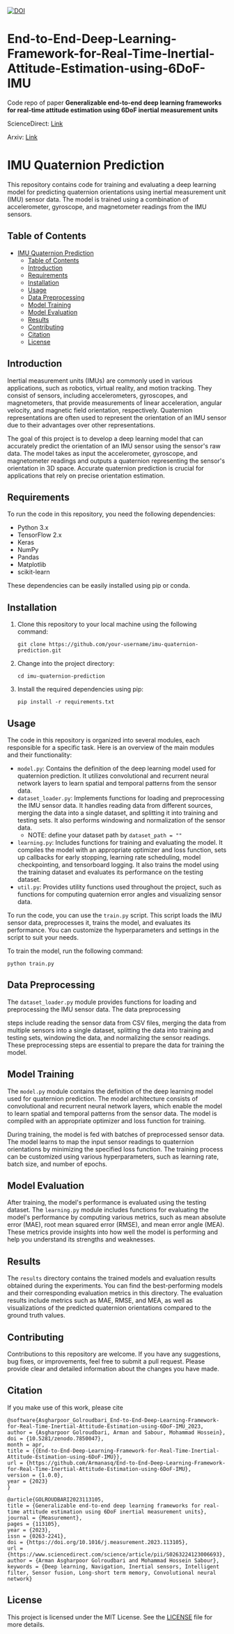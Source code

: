 <a href="https://zenodo.org/badge/latestdoi/603502780"><img src="https://zenodo.org/badge/603502780.svg" alt="DOI"></a>

# End-to-End-Deep-Learning-Framework-for-Real-Time-Inertial-Attitude-Estimation-using-6DoF-IMU
Code repo of paper **Generalizable end-to-end deep learning frameworks for real-time attitude estimation using 6DoF inertial measurement units**


ScienceDirect: [Link](https://doi.org/10.1016/j.measurement.2023.113105)

Arxiv: [Link](https://arxiv.org/abs/2302.06037)

# IMU Quaternion Prediction

This repository contains code for training and evaluating a deep learning model for predicting quaternion orientations using inertial measurement unit (IMU) sensor data. The model is trained using a combination of accelerometer, gyroscope, and magnetometer readings from the IMU sensors.

## Table of Contents
- [IMU Quaternion Prediction](#imu-quaternion-prediction)
  - [Table of Contents](#table-of-contents)
  - [Introduction](#introduction)
  - [Requirements](#requirements)
  - [Installation](#installation)
  - [Usage](#usage)
  - [Data Preprocessing](#data-preprocessing)
  - [Model Training](#model-training)
  - [Model Evaluation](#model-evaluation)
  - [Results](#results)
  - [Contributing](#contributing)
  - [Citation](#citation)
  - [License](#license)

## Introduction
Inertial measurement units (IMUs) are commonly used in various applications, such as robotics, virtual reality, and motion tracking. They consist of sensors, including accelerometers, gyroscopes, and magnetometers, that provide measurements of linear acceleration, angular velocity, and magnetic field orientation, respectively. Quaternion representations are often used to represent the orientation of an IMU sensor due to their advantages over other representations.

The goal of this project is to develop a deep learning model that can accurately predict the orientation of an IMU sensor using the sensor's raw data. The model takes as input the accelerometer, gyroscope, and magnetometer readings and outputs a quaternion representing the sensor's orientation in 3D space. Accurate quaternion prediction is crucial for applications that rely on precise orientation estimation.

## Requirements
To run the code in this repository, you need the following dependencies:
- Python 3.x
- TensorFlow 2.x
- Keras
- NumPy
- Pandas
- Matplotlib
- scikit-learn

These dependencies can be easily installed using pip or conda.

## Installation
1. Clone this repository to your local machine using the following command:
   ```
   git clone https://github.com/your-username/imu-quaternion-prediction.git
   ```
2. Change into the project directory:
   ```
   cd imu-quaternion-prediction
   ```
3. Install the required dependencies using pip:
   ```
   pip install -r requirements.txt
   ```

## Usage
The code in this repository is organized into several modules, each responsible for a specific task. Here is an overview of the main modules and their functionality:

- `model.py`: Contains the definition of the deep learning model used for quaternion prediction. It utilizes convolutional and recurrent neural network layers to learn spatial and temporal patterns from the sensor data.
- `dataset_loader.py`: Implements functions for loading and preprocessing the IMU sensor data. It handles reading data from different sources, merging the data into a single dataset, and splitting it into training and testing sets. It also performs windowing and normalization of the sensor data.
  - NOTE: define your dataset path by `dataset_path = ""`
- `learning.py`: Includes functions for training and evaluating the model. It compiles the model with an appropriate optimizer and loss function, sets up callbacks for early stopping, learning rate scheduling, model checkpointing, and tensorboard logging. It also trains the model using the training dataset and evaluates its performance on the testing dataset.
- `util.py`: Provides utility functions used throughout the project, such as functions for computing quaternion error angles and visualizing sensor data.

To run the code, you can use the `train.py` script. This script loads the IMU sensor data, preprocesses it, trains the model, and evaluates its performance. You can customize the hyperparameters and settings in the script to suit your needs.

To train the model, run the following command:
```
python train.py
```

## Data Preprocessing
The `dataset_loader.py` module provides functions for loading and preprocessing the IMU sensor data. The data preprocessing

 steps include reading the sensor data from CSV files, merging the data from multiple sensors into a single dataset, splitting the data into training and testing sets, windowing the data, and normalizing the sensor readings. These preprocessing steps are essential to prepare the data for training the model.

## Model Training
The `model.py` module contains the definition of the deep learning model used for quaternion prediction. The model architecture consists of convolutional and recurrent neural network layers, which enable the model to learn spatial and temporal patterns from the sensor data. The model is compiled with an appropriate optimizer and loss function for training.

During training, the model is fed with batches of preprocessed sensor data. The model learns to map the input sensor readings to quaternion orientations by minimizing the specified loss function. The training process can be customized using various hyperparameters, such as learning rate, batch size, and number of epochs.

## Model Evaluation
After training, the model's performance is evaluated using the testing dataset. The `learning.py` module includes functions for evaluating the model's performance by computing various metrics, such as mean absolute error (MAE), root mean squared error (RMSE), and mean error angle (MEA). These metrics provide insights into how well the model is performing and help you understand its strengths and weaknesses.

## Results
The `results` directory contains the trained models and evaluation results obtained during the experiments. You can find the best-performing models and their corresponding evaluation metrics in this directory. The evaluation results include metrics such as MAE, RMSE, and MEA, as well as visualizations of the predicted quaternion orientations compared to the ground truth values.

## Contributing
Contributions to this repository are welcome. If you have any suggestions, bug fixes, or improvements, feel free to submit a pull request. Please provide clear and detailed information about the changes you have made.

## Citation

If you make use of this work, please cite

```
@software{Asgharpoor_Golroudbari_End-to-End-Deep-Learning-Framework-for-Real-Time-Inertial-Attitude-Estimation-using-6DoF-IMU_2023,
author = {Asgharpoor Golroudbari, Arman and Sabour, Mohammad Hossein},
doi = {10.5281/zenodo.7850047},
month = apr,
title = {{End-to-End-Deep-Learning-Framework-for-Real-Time-Inertial-Attitude-Estimation-using-6DoF-IMU}},
url = {https://github.com/Armanasq/End-to-End-Deep-Learning-Framework-for-Real-Time-Inertial-Attitude-Estimation-using-6DoF-IMU},
version = {1.0.0},
year = {2023}
}
```

```
@article{GOLROUDBARI2023113105,
title = {Generalizable end-to-end deep learning frameworks for real-time attitude estimation using 6DoF inertial measurement units},
journal = {Measurement},
pages = {113105},
year = {2023},
issn = {0263-2241},
doi = {https://doi.org/10.1016/j.measurement.2023.113105},
url = {https://www.sciencedirect.com/science/article/pii/S0263224123006693},
author = {Arman Asgharpoor Golroudbari and Mohammad Hossein Sabour},
keywords = {Deep learning, Navigation, Inertial sensors, Intelligent filter, Sensor fusion, Long-short term memory, Convolutional neural network}
```

## License
This project is licensed under the MIT License. See the [LICENSE](LICENSE) file for more details.
